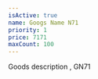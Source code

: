 ```yaml
---
isActive: true
name: Googs Name N71
priority: 1
price: 7171
maxCount: 100
---
```


Goods description , GN71